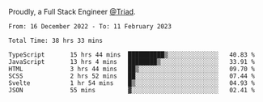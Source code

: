 Proudly, a Full Stack Engineer [@Triad](https://github.com/Triad-Behavioral-Health).
<!--START_SECTION:waka-->

```text
From: 16 December 2022 - To: 11 February 2023

Total Time: 38 hrs 33 mins

TypeScript       15 hrs 44 mins  ██████████▒░░░░░░░░░░░░░░   40.83 %
JavaScript       13 hrs 4 mins   ████████▒░░░░░░░░░░░░░░░░   33.91 %
HTML             3 hrs 44 mins   ██▒░░░░░░░░░░░░░░░░░░░░░░   09.70 %
SCSS             2 hrs 52 mins   ██░░░░░░░░░░░░░░░░░░░░░░░   07.44 %
Svelte           1 hr 54 mins    █▒░░░░░░░░░░░░░░░░░░░░░░░   04.93 %
JSON             55 mins         ▓░░░░░░░░░░░░░░░░░░░░░░░░   02.41 %
```

<!--END_SECTION:waka-->
